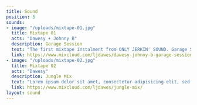```yaml
---
title: Sound
position: 5
sounds:
- image: "/uploads/mixtape-01.jpg"
  title: Mixtape 01
  acts: "Dawesy + Johnny B"
  description: Garage Session
  text: "The first mixtape instalment from ONLY JERKIN' SOUND. Garage Session mixed by our resident DJ's Dawesy and Johnny B. After dusting off their Garage vinyls they've brought us this timeless mix. ENJOY."
  link: https://www.mixcloud.com/ljdawes/dawesy-johnny-b-garage-session-strictly-vinyl/
- image: "/uploads/mixtape-02.jpg"
  title: Mixtape 02
  acts: "Dawesy"
  description: Jungle Mix
  text: "Lorem ipsum dolor sit amet, consectetur adipisicing elit, sed do eiusmod tempor incididunt ut labore et dolore magna aliqua. Ut enim ad minim veniam, quis nostrud exercitation ullamco laboris nisi ut aliquip ex ea commodo consequat."
  link: https://www.mixcloud.com/ljdawes/jungle-mix/
layout: sound
---
```


